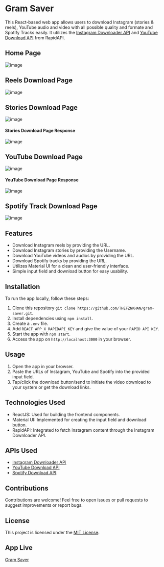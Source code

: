 # Gram Saver

This React-based web app allows users to download Instagram (stories & reels), YouTube audio and video with all possible quality and formate and Spotify Tracks easily. It utilizes the [Instagram Downloader API](https://rapidapi.com/mrngstar/api/instagram-bulk-scraper-latest) and [YouTube Download API](https://rapidapi.com/3205/api/youtube86) from RapidAPI.

## Home Page
![image](https://github.com/THEFZNKHAN/gram-saver/assets/124388165/3700f327-0e8a-49f9-8bec-f19f9e0c27bf)

## Reels Download Page
![image](https://github.com/THEFZNKHAN/gram-saver/assets/124388165/16783e5a-3d6d-4ed7-b153-521fa5513b5e)

## Stories Download Page
![image](https://github.com/THEFZNKHAN/gram-saver/assets/124388165/7c389c79-0887-4c10-aefa-f084f0c944ef)

#### Stories Download Page Response
![image](https://github.com/THEFZNKHAN/insta-saver/assets/124388165/4f6587e2-4af3-46d5-8c11-e1c2a46eb939)

## YouTube Download Page
![image](https://github.com/THEFZNKHAN/gram-saver/assets/124388165/89920bee-7fc4-4438-b6e7-86650b10e312)

#### YouTube Download Page Response
![image](https://github.com/THEFZNKHAN/gram-saver/assets/124388165/8370c5dd-4386-4e51-b5df-853930e4120a)

## Spotify Track Download Page
![image](https://github.com/THEFZNKHAN/gram-saver/assets/124388165/49a8c6c2-68ee-41a3-a71a-e2a608e6ad9c)

## Features

- Download Instagram reels by providing the URL.
- Download Instagram stories by providing the Username.
- Download YouTube videos and audios by providing the URL.
- Download Spotify tracks by providing the URL.
- Utilizes Material UI for a clean and user-friendly interface.
- Simple input field and download button for easy usability.
  
## Installation

To run the app locally, follow these steps:

1. Clone this repository `git clone https://github.com/THEFZNKHAN/gram-saver.git`.
2. Install dependencies using `npm install`.
3. Create a `.env` file.
4. Add `REACT_APP_X_RAPIDAPI_KEY` and give the value of your `RAPID API KEY`.
3. Start the app with `npm start`.
4. Access the app on `http://localhost:3000` in your browser.

## Usage

1. Open the app in your browser.
2. Paste the URLs of Instagram, YouTube and Spotify into the provided input field.
3. Tap/click the download button/send to initiate the video download to your system or get the download links.

## Technologies Used

- ReactJS: Used for building the frontend components.
- Material UI: Implemented for creating the input field and download button.
- RapidAPI: Integrated to fetch Instagram content through the Instagram Downloader API.

## APIs Used

- [Instagram Downloader API](https://rapidapi.com/mrngstar/api/instagram-bulk-scraper-latest)
- [YouTube Download API](https://rapidapi.com/3205/api/youtube86)
- [Spotify Download API]().

## Contributions

Contributions are welcome! Feel free to open issues or pull requests to suggest improvements or report bugs.

## License

This project is licensed under the [MIT License](LICENSE).

## App Live

[Gram Saver](https://gram-saver.web.app/)
